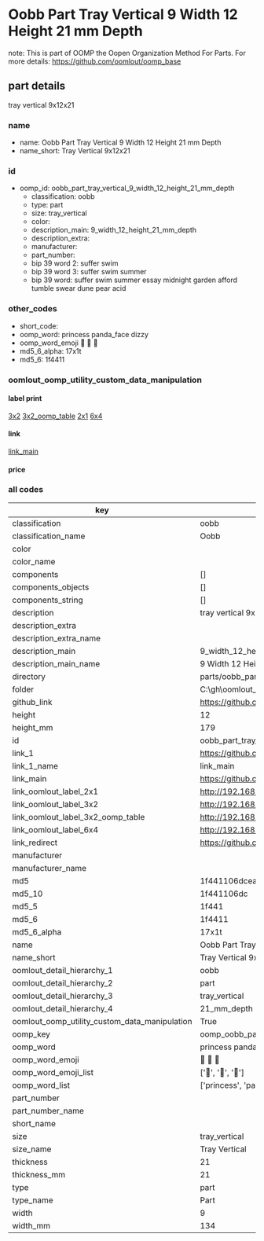 # Oobb Part Tray Vertical 9 Width 12 Height 21 mm Depth  

note: This is part of OOMP the Oopen Organization Method For Parts. For more details: https://github.com/oomlout/oomp_base

##  part details
  



tray vertical 9x12x21



### name
* name: Oobb Part Tray Vertical 9 Width 12 Height 21 mm Depth
* name_short: Tray Vertical 9x12x21 
### id
* oomp_id: oobb_part_tray_vertical_9_width_12_height_21_mm_depth
  * classification: oobb
  * type: part
  * size: tray_vertical
  * color: 
  * description_main: 9_width_12_height_21_mm_depth
  * description_extra: 
  * manufacturer: 
  * part_number: 
  * bip 39 word 2: suffer swim
  * bip 39 word 3: suffer swim summer
  * bip 39 word: suffer swim summer essay midnight garden afford tumble swear dune pear acid

### other_codes
* short_code: 
* oomp_word: princess panda_face dizzy
* oomp_word_emoji :princess: :panda_face: :dizzy:
* md5_6_alpha: 17x1t
* md5_6: 1f4411






### oomlout_oomp_utility_custom_data_manipulation
#### label print
[3x2](http://192.168.1.245:1112/?label=oomp%2017x1t)
[3x2_oomp_table](http://192.168.1.108:1112/?label=oomp%2017x1t)
[2x1](http://192.168.1.242:1112/?label=oomp%2017x1t)
[6x4](http://192.168.1.55:1112/?label=oomp%2017x1t)    

#### link

[link_main](https://github.com/oomlout/oomlout_oobb_version_4_generated_parts/tree/main/navigation_oomp/oobb/part/tray_vertical/9_width_12_height_21_mm_depth/part)                              

#### price







### all codes 
| key | value |  
| --- | --- |  
| classification | oobb |  
| classification_name | Oobb |  
| color |  |  
| color_name |  |  
| components | [] |  
| components_objects | [] |  
| components_string | [] |  
| description | tray vertical 9x12x21 |  
| description_extra |  |  
| description_extra_name |  |  
| description_main | 9_width_12_height_21_mm_depth |  
| description_main_name | 9 Width 12 Height 21 mm Depth |  
| directory | parts/oobb_part_tray_vertical_9_width_12_height_21_mm_depth |  
| folder | C:\gh\oomlout_oobb_version_4_generated_parts\parts\oobb_part_tray_vertical_9_width_12_height_21_mm_depth |  
| github_link | https://github.com/oomlout/oomlout_oomp_part_src/tree/main/parts/oobb_part_tray_vertical_9_width_12_height_21_mm_depth |  
| height | 12 |  
| height_mm | 179 |  
| id | oobb_part_tray_vertical_9_width_12_height_21_mm_depth |  
| link_1 | https://github.com/oomlout/oomlout_oobb_version_4_generated_parts/tree/main/navigation_oomp/oobb/part/tray_vertical/9_width_12_height_21_mm_depth/part |  
| link_1_name | link_main |  
| link_main | https://github.com/oomlout/oomlout_oobb_version_4_generated_parts/tree/main/navigation_oomp/oobb/part/tray_vertical/9_width_12_height_21_mm_depth/part |  
| link_oomlout_label_2x1 | http://192.168.1.242:1112/?label=oomp%2017x1t |  
| link_oomlout_label_3x2 | http://192.168.1.245:1112/?label=oomp%2017x1t |  
| link_oomlout_label_3x2_oomp_table | http://192.168.1.108:1112/?label=oomp%2017x1t |  
| link_oomlout_label_6x4 | http://192.168.1.55:1112/?label=oomp%2017x1t |  
| link_redirect | https://github.com/oomlout/oomlout_oobb_version_4_generated_parts/tree/main/parts/oobb_tray_vertical_09_12_21 |  
| manufacturer |  |  
| manufacturer_name |  |  
| md5 | 1f441106dcea408d7ec634d3b276fec5 |  
| md5_10 | 1f441106dc |  
| md5_5 | 1f441 |  
| md5_6 | 1f4411 |  
| md5_6_alpha | 17x1t |  
| name | Oobb Part Tray Vertical 9 Width 12 Height 21 mm Depth |  
| name_short | Tray Vertical 9x12x21  |  
| oomlout_detail_hierarchy_1 | oobb |  
| oomlout_detail_hierarchy_2 | part |  
| oomlout_detail_hierarchy_3 | tray_vertical |  
| oomlout_detail_hierarchy_4 | 21_mm_depth |  
| oomlout_oomp_utility_custom_data_manipulation | True |  
| oomp_key | oomp_oobb_part_tray_vertical_9_width_12_height_21_mm_depth |  
| oomp_word | princess panda_face dizzy |  
| oomp_word_emoji | :princess: :panda_face: :dizzy: |  
| oomp_word_emoji_list | [':princess:', ':panda_face:', ':dizzy:'] |  
| oomp_word_list | ['princess', 'panda_face', 'dizzy'] |  
| part_number |  |  
| part_number_name |  |  
| short_name |  |  
| size | tray_vertical |  
| size_name | Tray Vertical |  
| thickness | 21 |  
| thickness_mm | 21 |  
| type | part |  
| type_name | Part |  
| width | 9 |  
| width_mm | 134 |  
